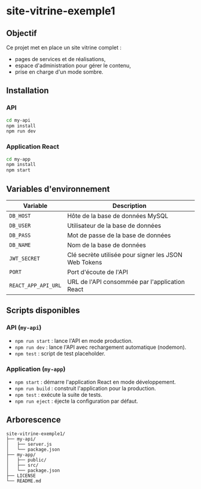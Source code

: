 # site-vitrine-exemple1

## Objectif

Ce projet met en place un site vitrine complet :
- pages de services et de réalisations,
- espace d'administration pour gérer le contenu,
- prise en charge d'un mode sombre.

## Installation

### API
```bash
cd my-api
npm install
npm run dev
```

### Application React
```bash
cd my-app
npm install
npm start
```

## Variables d'environnement

| Variable | Description |
|----------|-------------|
| `DB_HOST` | Hôte de la base de données MySQL |
| `DB_USER` | Utilisateur de la base de données |
| `DB_PASS` | Mot de passe de la base de données |
| `DB_NAME` | Nom de la base de données |
| `JWT_SECRET` | Clé secrète utilisée pour signer les JSON Web Tokens |
| `PORT` | Port d'écoute de l'API |
| `REACT_APP_API_URL` | URL de l'API consommée par l'application React |

## Scripts disponibles

### API (`my-api`)
- `npm run start` : lance l'API en mode production.
- `npm run dev` : lance l'API avec rechargement automatique (nodemon).
- `npm test` : script de test placeholder.

### Application (`my-app`)
- `npm start` : démarre l'application React en mode développement.
- `npm run build` : construit l'application pour la production.
- `npm test` : exécute la suite de tests.
- `npm run eject` : éjecte la configuration par défaut.

## Arborescence
```
site-vitrine-exemple1/
├── my-api/
│   ├── server.js
│   └── package.json
├── my-app/
│   ├── public/
│   ├── src/
│   └── package.json
├── LICENSE
└── README.md
```

